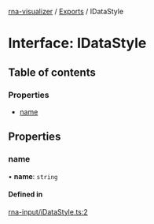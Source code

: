 [rna-visualizer](../README.md) / [Exports](../modules.md) / IDataStyle

# Interface: IDataStyle

## Table of contents

### Properties

- [name](IDataStyle.md#name)

## Properties

### name

• **name**: `string`

#### Defined in

[rna-input/iDataStyle.ts:2](https://github.com/michalhercik/rna-visualizer/blob/846fdd7/lib/src/rna-input/iDataStyle.ts#L2)
